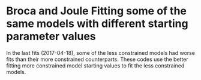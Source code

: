 Broca and Joule Fitting some of the same models with different starting parameter values
========================

In the last fits (2017-04-18), some of the less constrained models had worse fits than their more constrained counterparts. These codes use the better fitting more constrained model starting values to fit the less constrained models.
